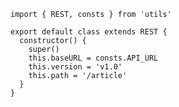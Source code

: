     import { REST, consts } from 'utils'
    
    export default class extends REST {
      constructor() {
        super()
        this.baseURL = consts.API_URL
        this.version = 'v1.0'
        this.path = '/article'
      }
    }
